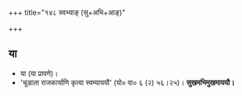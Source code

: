 +++
title="१४८ स्वभ्याङ् (सु+अभि+आङ्)"

+++

## या
- या (या प्रापणे)।
- 'चूडाला राजकार्याणि कृत्वा स्वम्याययौ' (यो० वा० ६ (२) ५६।२५)।  **सुखमभिमुखमाययौ।**
